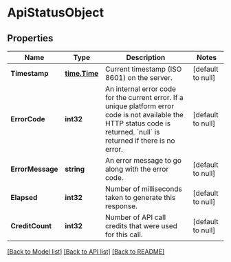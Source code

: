 # ApiStatusObject

## Properties
Name | Type | Description | Notes
------------ | ------------- | ------------- | -------------
**Timestamp** | [**time.Time**](time.Time.md) | Current timestamp (ISO 8601) on the server. | [default to null]
**ErrorCode** | **int32** | An internal error code for the current error. If a unique platform error code is not available the HTTP status code is returned. &#x60;null&#x60; is returned if there is no error. | [default to null]
**ErrorMessage** | **string** | An error message to go along with the error code. | [default to null]
**Elapsed** | **int32** | Number of milliseconds taken to generate this response. | [default to null]
**CreditCount** | **int32** | Number of API call credits that were used for this call. | [default to null]

[[Back to Model list]](../README.md#documentation-for-models) [[Back to API list]](../README.md#documentation-for-api-endpoints) [[Back to README]](../README.md)

